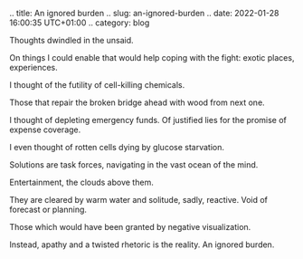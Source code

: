 .. title: An ignored burden
.. slug: an-ignored-burden
.. date: 2022-01-28 16:00:35 UTC+01:00
.. category: blog

Thoughts dwindled in the unsaid.

On things I could enable that would help coping with the fight: exotic places, experiences.

I thought of the futility of cell-killing chemicals.

Those that repair the broken bridge ahead with wood from next one.

I thought of depleting emergency funds. Of justified lies for the promise of expense coverage.

I even thought of rotten cells dying by glucose starvation.

Solutions are task forces, navigating in the vast ocean of the mind.

Entertainment, the clouds above them.

They are cleared by warm water and solitude, sadly, reactive. Void of forecast or planning.

Those which would have been granted by negative visualization.

Instead, apathy and a twisted rhetoric is the reality. An ignored burden.
